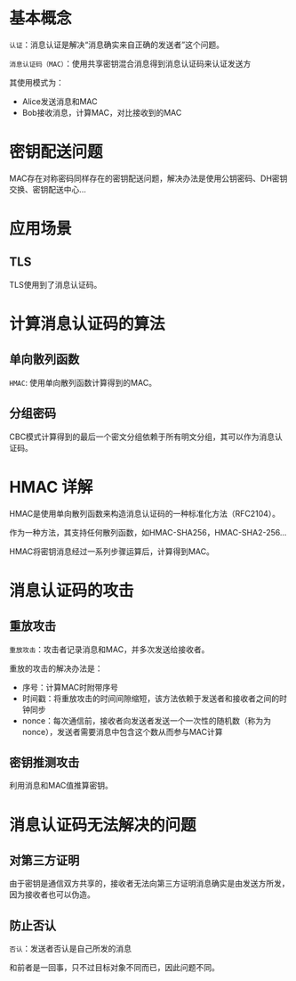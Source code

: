 # 基本概念
`认证`：消息认证是解决“消息确实来自正确的发送者”这个问题。

`消息认证码（MAC）`：使用共享密钥混合消息得到消息认证码来认证发送方

其使用模式为：

- Alice发送消息和MAC
- Bob接收消息，计算MAC，对比接收到的MAC

# 密钥配送问题
MAC存在对称密码同样存在的密钥配送问题，解决办法是使用公钥密码、DH密钥交换、密钥配送中心...

# 应用场景

## TLS
TLS使用到了消息认证码。

# 计算消息认证码的算法
## 单向散列函数
`HMAC`: 使用单向散列函数计算得到的MAC。

## 分组密码
CBC模式计算得到的最后一个密文分组依赖于所有明文分组，其可以作为消息认证码。

# HMAC 详解
HMAC是使用单向散列函数来构造消息认证码的一种标准化方法（RFC2104）。

作为一种方法，其支持任何散列函数，如HMAC-SHA256，HMAC-SHA2-256...

HMAC将密钥消息经过一系列步骤运算后，计算得到MAC。

# 消息认证码的攻击

## 重放攻击
`重放攻击`：攻击者记录消息和MAC，并多次发送给接收者。

重放的攻击的解决办法是：

- 序号：计算MAC时附带序号
- 时间戳：将重放攻击的时间间隙缩短，该方法依赖于发送者和接收者之间的时钟同步
- nonce：每次通信前，接收者向发送者发送一个一次性的随机数（称为为nonce），发送者需要消息中包含这个数从而参与MAC计算

## 密钥推测攻击
利用消息和MAC值推算密钥。

# 消息认证码无法解决的问题
## 对第三方证明
由于密钥是通信双方共享的，接收者无法向第三方证明消息确实是由发送方所发，因为接收者也可以伪造。

## 防止否认
`否认`：发送者否认是自己所发的消息

和前者是一回事，只不过目标对象不同而已，因此问题不同。